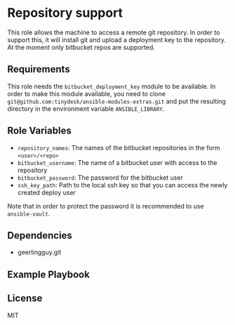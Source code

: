 Repository support
=========

This role allows the machine to access a remote git repository. In order to support this, it will install git and upload a deployment key to the repository. At the moment only bitbucket repos are supported.

Requirements
------------

This role needs the `bitbucket_deployment_key` module to be available. In order to make this module available, you need to clone `git@github.com:tinydesk/ansible-modules-extras.git` and put the resulting directory in the environment variable `ANSIBLE_LIBRARY`.

Role Variables
--------------

- `repository_names`: The names of the bitbucket repositories in the form `<user>/<repo>`
- `bitbucket_username`: The name of a bitbucket user with access to the repository
- `bitbucket_password`: The password for the bitbucket user
- `ssh_key_path`: Path to the local ssh key so that you can access the newly created deploy user

Note that in order to protect the password it is recommended to use `ansible-vault`.

Dependencies
------------

- geerlingguy.git

Example Playbook
----------------

License
-------

MIT
